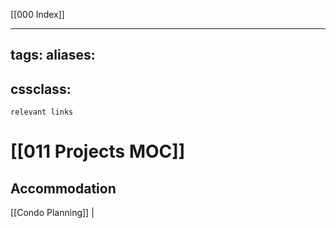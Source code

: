[[000 Index]]

---
tags: 
aliases: 
  - 
cssclass: 
---
`relevant links`

 # [[011 Projects MOC]]


## Accommodation
[[Condo Planning]] | 

